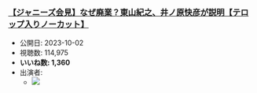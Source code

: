 ### [【ジャニーズ会見】なぜ廃業？東山紀之、井ノ原快彦が説明【テロップ入りノーカット】](https://www.youtube.com/watch?v=qgC00hSxTFw)
-   公開日: 2023-10-02
-   視聴数: 114,975
-   **いいね数: 1,360**
-   出演者: 
    - [![](https://img.youtube.com/vi/qgC00hSxTFw/hqdefault.jpg)](https://www.youtube.com/watch?v=qgC00hSxTFw)
